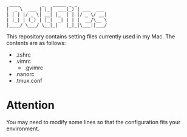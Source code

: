 ```
 ____        _   _____ _ _
|  _ \  ___ | |_|  ___(_) | ___  ___
| | | |/ _ \| __| |_  | | |/ _ \/ __|
| |_| | (_) | |_|  _| | | |  __/\__ \
|____/ \___/ \__|_|   |_|_|\___||___/
```

This repository contains setting files currently used in my Mac.
The contents are as follows:

- .zshrc
- .vimrc
	- .gvimrc
- .nanorc
- .tmux.conf

# Attention
You may need to modify some lines so that the configuration fits your environment.
